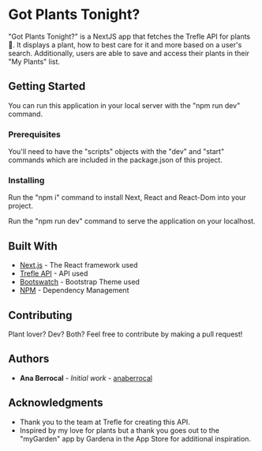 # Got Plants Tonight?

"Got Plants Tonight?" is a NextJS app that fetches the Trefle API for plants 🌱. It displays a plant, how to best care for it and more based on a user's search. Additionally, users are able to save and access their plants in their "My Plants" list.

## Getting Started

You can run this application in your local server with the "npm run dev" command.

### Prerequisites

You'll need to have the "scripts" objects with the "dev" and "start" commands which are included in the package.json of this project.

### Installing

Run the "npm i" command to install Next, React and React-Dom into your project.

Run the "npm run dev" command to serve the application on your localhost.

## Built With

* [Next.js](https://nextjs.org/docs) - The React framework used
* [Trefle API](https://trefle.io/reference) - API used
* [Bootswatch](https://bootswatch.com/minty/) - Bootstrap Theme used
* [NPM](https://www.npmjs.com/) - Dependency Management

## Contributing

Plant lover? Dev? Both? Feel free to contribute by making a pull request!

## Authors

* **Ana Berrocal** - *Initial work* - [anaberrocal](https://anaberrocal.com)

## Acknowledgments

* Thank you to the team at Trefle for creating this API.
* Inspired by my love for plants but a thank you goes out to the "myGarden" app by Gardena in the App Store for additional inspiration.
